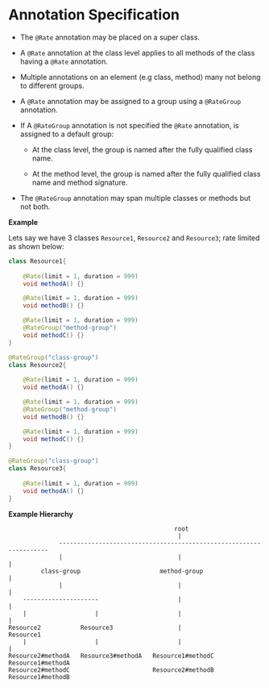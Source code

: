 # Annotation Specification

- The `@Rate` annotation may be placed on a super class.

- A `@Rate` annotation at the class level applies to all methods of the class having a
  `@Rate` annotation.
  
- Multiple annotations on an element (e.g class, method) many not belong to different groups.

- A `@Rate` annotation may be assigned to a group using a `@RateGroup` annotation.

- If A `@RateGroup` annotation is not specified the `@Rate` annotation, is
  assigned to a default group:

    * At the class level, the group is named after the fully qualified class name.

    * At the method level, the group is named after the fully qualified class name and method signature.

- The `@RateGroup` annotation may span multiple classes or methods but not both.

**Example**

Lets say we have 3 classes `Resource1`, `Resource2` and `Resource3`; rate limited as shown below:

```java
class Resource1{
    
    @Rate(limit = 1, duration = 999)
    void methodA() {}

    @Rate(limit = 1, duration = 999)
    void methodB() {}

    @Rate(limit = 1, duration = 999)
    @RateGroup("method-group")
    void methodC() {}
}
```

```java
@RateGroup("class-group")
class Resource2{
    
    @Rate(limit = 1, duration = 999)
    void methodA() {}

    @Rate(limit = 1, duration = 999)
    @RateGroup("method-group")
    void methodB() {}

    @Rate(limit = 1, duration = 999)
    void methodC() {}
}
```

```java
@RateGroup("class-group")
class Resource3{
    
    @Rate(limit = 1, duration = 999)
    void methodA() {}
}
```

**Example Hierarchy**

```
                                              root
                                               |
              -------------------------------------------------------------------
              |                                |                                |    
         class-group                      method-group                          |       
              |                                |                                |                
    ---------------------                      |                                |
    |                   |                      |                                |
Resource2           Resource3                  |                            Resource1
    |                   |                      |                                | 
Resource2#methodA   Resource3#methodA   Resource1#methodC                   Resource1#methodA
Resource2#methodC                       Resource2#methodB                   Resource1#methodB

```
